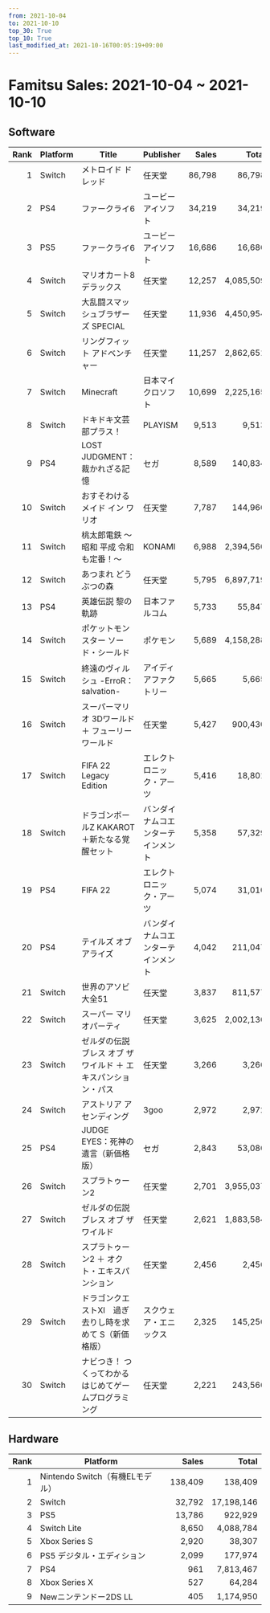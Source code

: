 ```yaml
---
from: 2021-10-04
to: 2021-10-10
top_30: True
top_10: True
last_modified_at: 2021-10-16T00:05:19+09:00
---
```

# Famitsu Sales: 2021-10-04 ~ 2021-10-10
## Software
| Rank | Platform | Title | Publisher | Sales | Total | Rate | New |
| -: | -- | -- | -- | -: | -: | -: | -- |
| 1 | Switch | メトロイド ドレッド | 任天堂 | 86,798 | 86,798 | 20% | **New** |
| 2 | PS4 | ファークライ6 | ユービーアイソフト | 34,219 | 34,219 | 40% | **New** |
| 3 | PS5 | ファークライ6 | ユービーアイソフト | 16,686 | 16,686 | 60% | **New** |
| 4 | Switch | マリオカート8 デラックス | 任天堂 | 12,257 | 4,085,509 | 20% |  |
| 5 | Switch | 大乱闘スマッシュブラザーズ SPECIAL | 任天堂 | 11,936 | 4,450,954 | 20% |  |
| 6 | Switch | リングフィット アドベンチャー | 任天堂 | 11,257 | 2,862,651 | 20% |  |
| 7 | Switch | Minecraft | 日本マイクロソフト | 10,699 | 2,225,165 | 20% |  |
| 8 | Switch | ドキドキ文芸部プラス！ | PLAYISM | 9,513 | 9,513 | 40% | **New** |
| 9 | PS4 | LOST JUDGMENT：裁かれざる記憶 | セガ | 8,589 | 140,834 | 20% |  |
| 10 | Switch | おすそわける メイド イン ワリオ | 任天堂 | 7,787 | 144,966 | 40% |  |
| 11 | Switch | 桃太郎電鉄 〜昭和 平成 令和も定番！〜 | KONAMI | 6,988 | 2,394,560 | 20% |  |
| 12 | Switch | あつまれ どうぶつの森 | 任天堂 | 5,795 | 6,897,719 | 20% |  |
| 13 | PS4 | 英雄伝説 黎の軌跡 | 日本ファルコム | 5,733 | 55,847 | 20% |  |
| 14 | Switch | ポケットモンスター ソード・シールド | ポケモン | 5,689 | 4,158,288 | 20% |  |
| 15 | Switch | 終遠のヴィルシュ -ErroR：salvation- | アイディアファクトリー | 5,665 | 5,665 | 20% | **New** |
| 16 | Switch | スーパーマリオ 3Dワールド ＋ フューリーワールド | 任天堂 | 5,427 | 900,430 | 20% |  |
| 17 | Switch | FIFA 22 Legacy Edition | エレクトロニック・アーツ | 5,416 | 18,801 | 60% |  |
| 18 | Switch | ドラゴンボールZ KAKAROT＋新たなる覚醒セット | バンダイナムコエンターテインメント | 5,358 | 57,329 | 20% |  |
| 19 | PS4 | FIFA 22 | エレクトロニック・アーツ | 5,074 | 31,010 | 20% |  |
| 20 | PS4 | テイルズ オブ アライズ | バンダイナムコエンターテインメント | 4,042 | 211,047 | 20% |  |
| 21 | Switch | 世界のアソビ大全51 | 任天堂 | 3,837 | 811,577 | 20% |  |
| 22 | Switch | スーパー マリオパーティ | 任天堂 | 3,625 | 2,002,136 | 20% |  |
| 23 | Switch | ゼルダの伝説 ブレス オブ ザ ワイルド ＋ エキスパンション・パス | 任天堂 | 3,266 | 3,266 | 100% | **New** |
| 24 | Switch | アストリア アセンディング | 3goo | 2,972 | 2,972 | 40% | **New** |
| 25 | PS4 | JUDGE EYES：死神の遺言（新価格版） | セガ | 2,843 | 53,086 | 20% |  |
| 26 | Switch | スプラトゥーン2 | 任天堂 | 2,701 | 3,955,037 | 20% |  |
| 27 | Switch | ゼルダの伝説 ブレス オブ ザ ワイルド | 任天堂 | 2,621 | 1,883,584 | 20% |  |
| 28 | Switch | スプラトゥーン2 ＋ オクト・エキスパンション | 任天堂 | 2,456 | 2,456 | 100% | **New** |
| 29 | Switch | ドラゴンクエストXI　過ぎ去りし時を求めて S（新価格版） | スクウェア・エニックス | 2,325 | 145,250 | 20% |  |
| 30 | Switch | ナビつき！ つくってわかる はじめてゲームプログラミング | 任天堂 | 2,221 | 243,566 | 20% |  |

## Hardware
| Rank | Platform | Sales | Total |
| -: | -- | -: | -: |
| 1 | Nintendo Switch（有機ELモデル） | 138,409 | 138,409 |
| 2 | Switch | 32,792 | 17,198,146 |
| 3 | PS5 | 13,786 | 922,929 |
| 4 | Switch Lite | 8,650 | 4,088,784 |
| 5 | Xbox Series S | 2,920 | 38,307 |
| 6 | PS5 デジタル・エディション | 2,099 | 177,974 |
| 7 | PS4 | 961 | 7,813,467 |
| 8 | Xbox Series X | 527 | 64,284 |
| 9 | Newニンテンドー2DS LL | 405 | 1,174,950 |